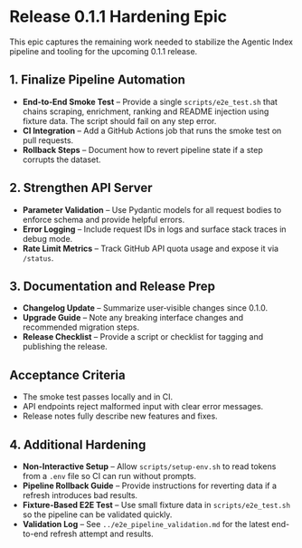 # Release 0.1.1 Hardening Epic

This epic captures the remaining work needed to stabilize the Agentic Index pipeline and tooling for the upcoming 0.1.1 release.

## 1. Finalize Pipeline Automation
- **End‑to‑End Smoke Test** – Provide a single `scripts/e2e_test.sh` that chains scraping, enrichment, ranking and README injection using fixture data. The script should fail on any step error.
- **CI Integration** – Add a GitHub Actions job that runs the smoke test on pull requests.
- **Rollback Steps** – Document how to revert pipeline state if a step corrupts the dataset.

## 2. Strengthen API Server
- **Parameter Validation** – Use Pydantic models for all request bodies to enforce schema and provide helpful errors.
- **Error Logging** – Include request IDs in logs and surface stack traces in debug mode.
- **Rate Limit Metrics** – Track GitHub API quota usage and expose it via `/status`.

## 3. Documentation and Release Prep
- **Changelog Update** – Summarize user‑visible changes since 0.1.0.
- **Upgrade Guide** – Note any breaking interface changes and recommended migration steps.
- **Release Checklist** – Provide a script or checklist for tagging and publishing the release.

## Acceptance Criteria
- The smoke test passes locally and in CI.
- API endpoints reject malformed input with clear error messages.
- Release notes fully describe new features and fixes.

## 4. Additional Hardening
- **Non-Interactive Setup** – Allow `scripts/setup-env.sh` to read tokens from a `.env` file so CI can run without prompts.
- **Pipeline Rollback Guide** – Provide instructions for reverting data if a refresh introduces bad results.
- **Fixture-Based E2E Test** – Use small fixture data in `scripts/e2e_test.sh` so the pipeline can be validated quickly.
- **Validation Log** – See `../e2e_pipeline_validation.md` for the latest end-to-end refresh attempt and results.
